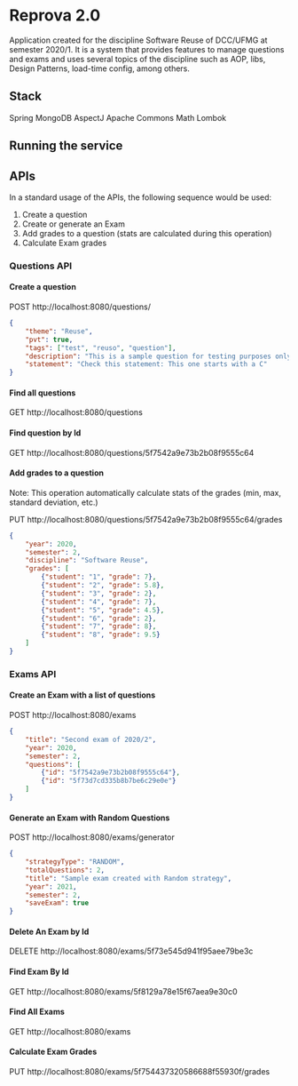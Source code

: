 # Reprova 2.0

Application created for the discipline Software Reuse of DCC/UFMG at semester 2020/1. It is a system that provides features to manage questions and exams and uses several topics of the discipline such as AOP, libs, Design Patterns, load-time config, among others.  

## Stack
Spring
MongoDB
AspectJ
Apache Commons Math
Lombok

## Running the service


## APIs

In a standard usage of the APIs, the following sequence would be used:
1. Create a question
1. Create or generate an Exam
1. Add grades to a question (stats are calculated during this operation)
1. Calculate Exam grades

### Questions API
#### Create a question

POST http://localhost:8080/questions/

```json
{
    "theme": "Reuse",
    "pvt": true,
    "tags": ["test", "reuso", "question"],
    "description": "This is a sample question for testing purposes only.",
    "statement": "Check this statement: This one starts with a C"
}
```

#### Find all questions

GET http://localhost:8080/questions

#### Find question by Id

GET http://localhost:8080/questions/5f7542a9e73b2b08f9555c64

#### Add grades to a question

Note: This operation automatically calculate stats of the grades (min, max, standard deviation, etc.)

PUT http://localhost:8080/questions/5f7542a9e73b2b08f9555c64/grades
```json
{
    "year": 2020,
    "semester": 2,
    "discipline": "Software Reuse",
    "grades": [
        {"student": "1", "grade": 7},
        {"student": "2", "grade": 5.8},
        {"student": "3", "grade": 2},
        {"student": "4", "grade": 7},
        {"student": "5", "grade": 4.5},
        {"student": "6", "grade": 2},
        {"student": "7", "grade": 8},
        {"student": "8", "grade": 9.5}
    ]
}
```

### Exams API
#### Create an Exam with a list of questions

POST http://localhost:8080/exams

```json
{
    "title": "Second exam of 2020/2",
    "year": 2020,
    "semester": 2,
    "questions": [
        {"id": "5f7542a9e73b2b08f9555c64"},
        {"id": "5f73d7cd335b8b7be6c29e0e"}
    ]
}
```

#### Generate an Exam with Random Questions
POST http://localhost:8080/exams/generator
```json
{
    "strategyType": "RANDOM",
    "totalQuestions": 2,
    "title": "Sample exam created with Random strategy",
    "year": 2021,
    "semester": 2,
    "saveExam": true
}
```

#### Delete An Exam by Id
DELETE http://localhost:8080/exams/5f73e545d941f95aee79be3c

#### Find Exam By Id
GET http://localhost:8080/exams/5f8129a78e15f67aea9e30c0

#### Find All Exams
GET http://localhost:8080/exams

#### Calculate Exam Grades
PUT http://localhost:8080/exams/5f754437320586688f55930f/grades

